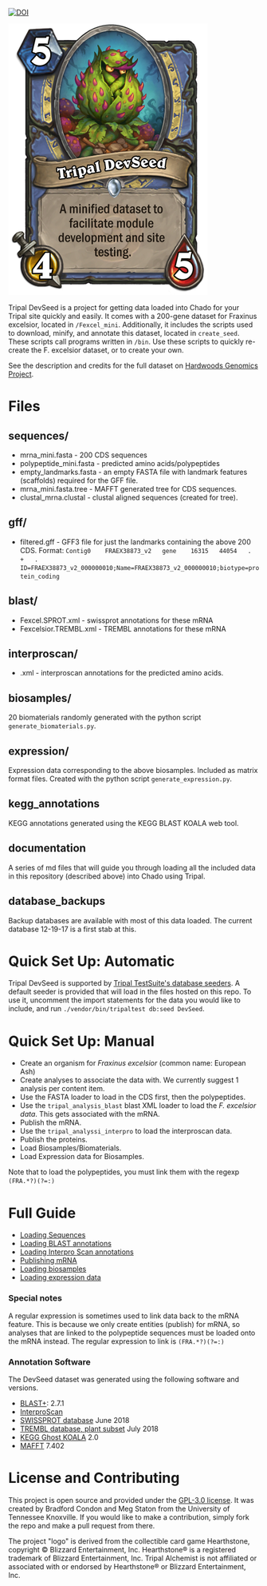 [![DOI](https://zenodo.org/badge/107319541.svg)](https://zenodo.org/badge/latestdoi/107319541)


![Tripal DevSeed logo](/tripal_devseed.png)

Tripal DevSeed is a project for getting data loaded into Chado for your Tripal site quickly and easily.  It comes with a 200-gene dataset for Fraxinus excelsior, located in `/Fexcel_mini`.
Additionally, it includes the scripts used to download, minify, and annotate this dataset, located in `create_seed`.  These scripts call programs written in `/bin`.  Use these scripts to quickly re-create the F. excelsior dataset, or to create your own.

See the description and credits for the full dataset on [Hardwoods Genomics Project](https://hardwoodgenomics.org/organism/Fraxinus/excelsior).
# Files
## sequences/
* mrna_mini.fasta - 200 CDS sequences
* polypeptide_mini.fasta - predicted amino acids/polypeptides
* empty_landmarks.fasta - an empty FASTA file with landmark features (scaffolds) required for the GFF file.
* mrna_mini.fasta.tree - MAFFT generated tree for CDS sequences.
* clustal_mrna.clustal - clustal aligned sequences (created for tree).

## gff/

* filtered.gff - GFF3 file for just the landmarks containing the above 200 CDS.
Format:
`Contig0	FRAEX38873_v2	gene	16315	44054	.	+	.	ID=FRAEX38873_v2_000000010;Name=FRAEX38873_v2_000000010;biotype=protein_coding
`

## blast/
* Fexcel.SPROT.xml - swissprot annotations for these mRNA
* Fexcelsior.TREMBL.xml - TREMBL annotations for these mRNA

## interproscan/
* .xml - interproscan annotations for the predicted amino acids.

## biosamples/
20 biomaterials randomly generated with the python script `generate_biomaterials.py`.

## expression/
Expression data corresponding to the above biosamples.  Included as matrix format files.  Created with the python script `generate_expression.py`.

## kegg_annotations

KEGG annotations generated using the KEGG BLAST KOALA web tool.

## documentation

A series of md files that will guide you through loading all the included data in this repository (described above) into Chado using Tripal.

## database_backups

Backup databases are available with most of this data loaded.  The current database 12-19-17 is a first stab at this.


# Quick Set Up: Automatic
Tripal DevSeed is supported by [Tripal TestSuite's database seeders](https://github.com/statonlab/TripalTestSuite#database-seeders).  A default seeder is provided that will load in the files hosted on this repo.  To use it, uncomment the import statements for the data you would like to include, and run `./vendor/bin/tripaltest db:seed DevSeed`.

# Quick Set Up: Manual

* Create an organism for _Fraxinus excelsior_ (common name: European Ash)
* Create analyses to associate the data with.  We currently suggest 1 analysis per content item.
* Use the FASTA loader to load in the CDS first, then the polypeptides.
* Use the `tripal_analysis_blast` blast XML loader to load the _F. excelsior data_.  This gets associated with the mRNA.
* Publish the mRNA.
* Use the `tripal_analyssi_interpro` to load the interproscan data.
* Publish the proteins.
* Load Biosamples/Biomaterials.
* Load Expression data for Biosamples.

Note that to load the polypeptides, you must link them with the regexp  `(FRA.*?)(?=:)`

# Full Guide
* [Loading Sequences](/documentation/loading_FASTA.md)
* [Loading BLAST annotations](/documentation/loading_BLAST.md)
* [Loading Interpro Scan annotations](/documentation/loading_IPS.md)
* [Publishing mRNA](/documentation/publishing_mRNA.md)
* [Loading biosamples](/documentation/loading_biosamples.md)
* [Loading expression data](/documentation/loading_expression_data.md)

### Special notes

A regular expression is sometimes used to link data back to the mRNA feature.  This is because we only create entities (publish) for mRNA, so analyses that are linked to the polypeptide sequences must be loaded onto the mRNA instead. The regular expression to link is `(FRA.*?)(?=:)`

### Annotation Software 
The DevSeed dataset was generated using the following software and versions.

* [BLAST+](ftp://ftp.ncbi.nlm.nih.gov/blast/executables/blast+/LATEST/): 2.7.1
* [InterproScan]()
* [SWISSPROT database](https://www.uniprot.org/statistics/Swiss-Prot) June 2018
* [TREMBL database, plant subset](https://www.uniprot.org/statistics/TrEMBL) July 2018
* [KEGG Ghost KOALA](https://www.kegg.jp/ghostkoala/) 2.0
* [MAFFT](https://mafft.cbrc.jp/alignment/software/) 7.402


# License and Contributing

This project is open source and provided under the [GPL-3.0 license](https://github.com/statonlab/tripal_alchemist/blob/master/LICENSE).  It was created by Bradford Condon and Meg Staton from the University of Tennessee Knoxville.  If you would like to make a contribution, simply fork the repo and make a pull request from there.

The project "logo" is derived from the collectible card game Hearthstone, copyright © Blizzard Entertainment, Inc. Hearthstone® is a registered trademark of Blizzard Entertainment, Inc. Tripal Alchemist is not affiliated or associated with or endorsed by Hearthstone® or Blizzard Entertainment, Inc.
